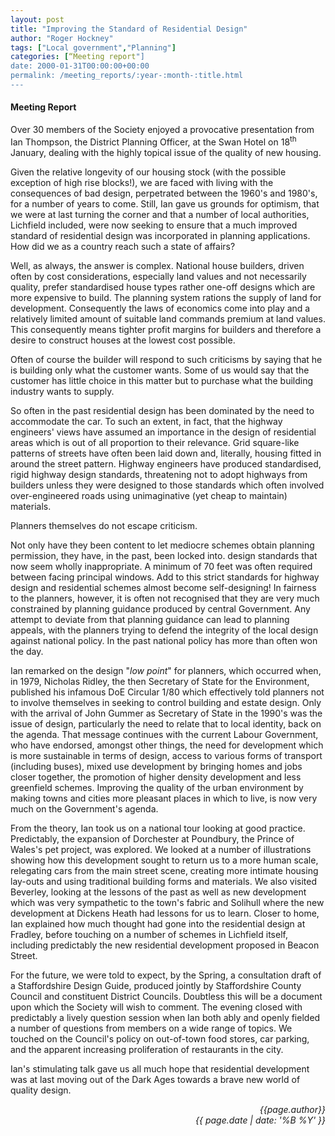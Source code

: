 ```yaml
---
layout: post
title: "Improving the Standard of Residential Design"
author: "Roger Hockney"
tags: ["Local government","Planning"]
categories: [“Meeting report"]
date: 2000-01-31T00:00:00+00:00
permalink: /meeting_reports/:year-:month-:title.html
---
```

#### Meeting Report ####

Over 30 members of the Society enjoyed a provocative presentation from Ian Thompson, the District Planning Officer, at the Swan Hotel on 18<sup>th</sup> January, dealing with the highly topical issue of the quality of new housing. 

Given the relative longevity of our housing stock (with the possible exception of high rise blocks!), we are faced with living with the consequences of bad design, perpetrated between the 1960's and 1980's, for a number of years to come. Still, Ian gave us grounds for optimism, that we were at last turning the corner and that a number of local authorities, Lichfield included, were now seeking to ensure that a much improved standard of residential design was incorporated in planning applications. How did we as a country reach such a state of affairs? 

Well, as always, the answer is complex. National house builders, driven often by cost considerations, especially land values and not necessarily quality, prefer standardised house types rather one-off designs which are more expensive to build. The planning system rations the supply of land for development. Consequently the laws of economics come into play and a relatively limited amount of suitable land commands premium at land values. This consequently means tighter profit margins for builders and therefore a desire to construct houses at the lowest cost possible. 

Often of course the builder will respond to such criticisms by saying that he is building only what the customer wants. Some of us would say that the customer has little choice in this matter but to purchase what the building industry wants to supply. 

So often in the past residential design has been dominated by the need to accommodate the car. To such an extent, in fact, that the highway engineers' views have assumed an importance in the design of residential areas which is out of all proportion to their relevance. Grid square-like patterns of streets have often been laid down and, literally, housing fitted in around the street pattern. Highway engineers have produced standardised, rigid highway design standards, threatening not to adopt highways from builders unless they were designed to those standards which often involved over-engineered roads using unimaginative (yet cheap to maintain) materials. 

Planners themselves do not escape criticism. 

Not only have they been content to let mediocre schemes obtain planning permission, they have, in the past, been locked into. design standards that now seem wholly inappropriate. A minimum of 70 feet was often required between facing principal windows. Add to this strict standards for highway design and residential schemes almost become self-designing! In fairness to the planners, however, it is often not recognised that they are very much constrained by planning guidance produced by central Government. Any attempt to deviate from that planning guidance can lead to planning appeals, with the planners trying to defend the integrity of the local design against national policy. In the past national policy has more than often won the day. 

Ian remarked on the design "*low point*" for planners, which occurred when, in 1979, Nicholas Ridley, the then Secretary of State for the Environment, published his infamous DoE Circular 1/80 which effectively told planners not to involve themselves in seeking to control building and estate design. Only with the arrival of John Gummer as Secretary of State in the 1990's was the issue of design, particularly the need to relate that to local identity, back on the agenda. That message continues with the current Labour Government, who have endorsed, amongst other things, the need for development which is more sustainable in terms of design, access to various forms of transport (including buses), mixed use development by bringing homes and jobs closer together, the promotion of higher density development and less greenfield schemes. Improving the quality of the urban environment by making towns and cities more pleasant places in which to live, is now very much on the Government's agenda. 

From the theory, Ian took us on a national tour looking at good practice. Predictably, the expansion of Dorchester at Poundbury, the Prince of Wales's pet project, was explored. We looked at a number of illustrations showing how this development sought to return us to a more human scale, relegating cars from the main street scene, creating more intimate housing lay-outs and using traditional building forms and materials. We also visited Beverley, looking at the lessons of the past as well as new development which was very sympathetic to the town's fabric and Solihull where the new development at Dickens Heath had lessons for us to learn. Closer to home, Ian explained how much thought had gone into the residential design at Fradley, before touching on a number of schemes in Lichfield itself, including predictably the new residential development proposed in Beacon Street. 

For the future, we were told to expect, by the Spring, a consultation draft of a Staffordshire Design Guide, produced jointly by Staffordshire County Council and constituent District Councils. Doubtless this will be a document upon which the Society will wish to comment. The evening closed with predictably a lively question session when Ian both ably and openly fielded a number of questions from members on a wide range of topics. We touched on the Council's policy on out-of-town food stores, car parking, and the apparent increasing proliferation of restaurants in the city. 

Ian's stimulating talk gave us all much hope that residential development was at last moving out of the Dark Ages towards a brave new world of quality design.

<p align="right"><i> {{page.author}} <br> {{ page.date | date: '%B %Y' }} </i></p>
